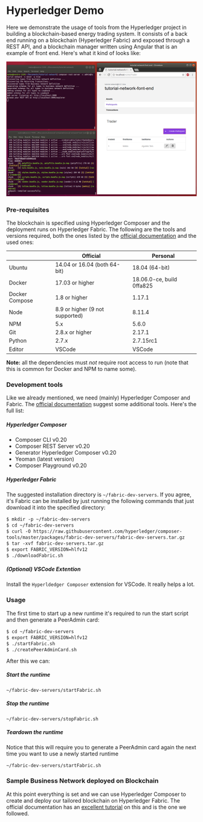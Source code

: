 # Hyperledger Demo
Here we demonstrate the usage of tools from the Hyperledger project in building a blockchain-based energy trading system. It consists of a back end running on a blockchain (Hyperledger Fabric) and exposed through a REST API, and a blockchain manager written using Angular that is an example of front end. Here's what it kind of looks like:

![Back and front end screenshot](Screenshot.png)


### Pre-requisites
The blockchain is specified using Hyperledger Composer and the deployment runs on Hyperledger Fabric. The following are the tools and versions required, both the ones listed by the [official documentation](https://hyperledger.github.io/composer/latest/installing/installing-prereqs.html) and the used ones:

|                | Official                        | Personal                  |
|----------------|---------------------------------|---------------------------|
| Ubuntu         | 14.04 or 16.04 (both 64-bit)    | 18.04 (64-bit)            |
| Docker         | 17.03 or higher                 | 18.06.0-ce, build 0ffa825 |
| Docker Compose | 1.8 or higher                   | 1.17.1                    |
| Node           | 8.9 or higher (9 not supported) | 8.11.4                    |
| NPM            | 5.x                             | 5.6.0                     |
| Git            | 2.8.x or higher                 | 2.17.1                    |
| Python         | 2.7.x                           | 2.7.15rc1                 |
| Editor         | VSCode                          | VSCode                    |

**Note:** all the dependencies must *not* require root access to run (note that this is common for Docker and NPM to name some).


### Development tools
Like we already mentioned, we need (mainly) Hyperledger Composer and Fabric. The [official documentation](https://hyperledger.github.io/composer/latest/installing/development-tools.html) suggest some additional tools. Here's the full list:

##### Hyperledger Composer
- Composer CLI v0.20
- Composer REST Server v0.20
- Generator Hyperledger Composer v0.20
- Yeoman (latest version)
- Composer Playground v0.20

##### Hyperledger Fabric
The suggested installation directory is `~/fabric-dev-servers`. If you agree, it's Fabric can be installed by just running the following commands that just download it into the specified directory:

```
$ mkdir -p ~/fabric-dev-servers
$ cd ~/fabric-dev-servers
$ curl -O https://raw.githubusercontent.com/hyperledger/composer-tools/master/packages/fabric-dev-servers/fabric-dev-servers.tar.gz
$ tar -xvf fabric-dev-servers.tar.gz
$ export FABRIC_VERSION=hlfv12
$ ./downloadFabric.sh
```

##### (Optional) VSCode Extention

Install the `Hyperldedger Composer` extension for VSCode. It really helps a lot.


### Usage
The first time to start up a new runtime it's required to run the start script and then generate a PeerAdmin card:

```
$ cd ~/fabric-dev-servers
$ export FABRIC_VERSION=hlfv12
$ ./startFabric.sh
$ ./createPeerAdminCard.sh
```

After this we can:

##### Start the runtime

```
~/fabric-dev-servers/startFabric.sh
```

##### Stop the runtime

```
~/fabric-dev-servers/stopFabric.sh
```

##### Teardown the runtime

Notice that this will require you to generate a PeerAdmin card again the next time you want to use a newly started runtime

```
~/fabric-dev-servers/startFabric.sh
```

### Sample Business Network deployed on Blockchain

At this point everything is set and we can use Hyperledger Composer to create and deploy our tailored blockchain on Hyperledger Fabric. The official documentation has an [excellent tutorial](https://hyperledger.github.io/composer/latest/tutorials/developer-tutorial.html) on this and is the one we followed.
